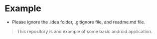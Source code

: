 # Example
* Please ignore the .idea folder, .gitignore file,  and readme.md file.
> This repository is and example of some basic android application.

